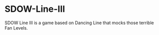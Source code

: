 # SDOW-Line-III
 
SDOW Line III is a game based on Dancing Line that mocks those terrible Fan Levels.
